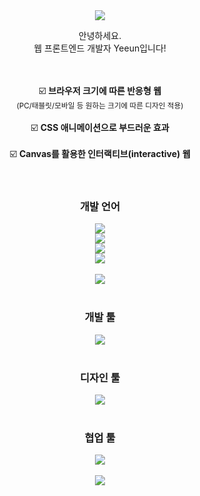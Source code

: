 <div align="center">

<!-- 헤더 이미지 -->
<img src="https://capsule-render.vercel.app/api?type=waving&height=130&color=gradient&text=Welcome%20to%20My%20Github🤗&fontSize=30&animation=twinkling&fontAlignY=30"/>

<div>
    <p>안녕하세요.<br/>웹 프론트엔드 개발자 Yeeun입니다!</p>
</div>
<br/><br/>

<div>
    <span>☑️ <b>브라우저 크기에 따른 반응형 웹</b></span><br/>
    <small>(PC/태블릿/모바일 등 원하는 크기에 따른 디자인 적용)</small><br/><br/>
    <span>☑️ <b>CSS 애니메이션으로 부드러운 효과</b></span><br/><br/>
    <span>☑️ <b>Canvas를 활용한 인터랙티브(interactive) 웹</b></span>
</div>
<br/><br/>

<h3>개발 언어</h3>
<div>
    <img src="https://skillicons.dev/icons?i=html,css,js,ts,jquery"/><br/>
    <img src="https://skillicons.dev/icons?i=react,npm,vite"/><br/>
    <img src="https://skillicons.dev/icons?i=bootstrap,styledcomponents,sass"/><br/>
    <img src="https://skillicons.dev/icons?i=cs,dotnet,mysql"/><br/><br/>
    <!-- 차트 이미지 -->
    <img src= "https://github-readme-stats.vercel.app/api/top-langs/?username=yeaeun23&layout=compact"/>
</div>
<br/>

<h3>개발 툴</h3>
<div>
    <img src="https://skillicons.dev/icons?i=idea,vscode,visualstudio,sublime,atom,postman"/><br/>
</div>
<br/>

<h3>디자인 툴</h3>
<div>
    <img src="https://skillicons.dev/icons?i=ps,figma"/>
</div>
<br/>

<h3>협업 툴</h3>
<div>
    <img src="https://skillicons.dev/icons?i=git,github,discord,notion"/>
</div>
<br/>

<!-- 푸터 이미지 -->
<img src="https://capsule-render.vercel.app/api?type=waving&height=100&color=gradient&section=footer"/>

</div>
